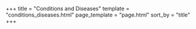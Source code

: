 +++
title = "Conditions and Diseases"
template = "conditions_diseases.html"
page_template = "page.html"
sort_by = "title"
+++
